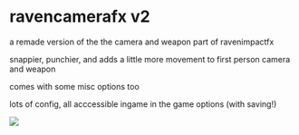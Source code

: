 # ravencamerafx v2
a remade version of the the camera and weapon part of ravenimpactfx

snappier, punchier, and adds a little more movement to first person camera and weapon

comes with some misc options too

lots of config, all acccessible ingame in the game options (with saving!)

![](https://github.com/personperhap/RavenCameraFX/blob/master/recoil.gif)

